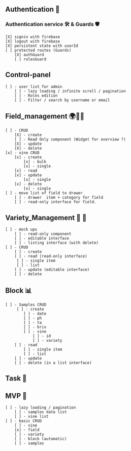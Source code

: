 ## Authentication 🔐
### Authentication service 🛠️ & Guards 🛡️
    [X] signin with firebase
    [X] logout with firebase
    [X] persistent state with userId
    [ ] protected routes (Guards)
        [X] authGuard
        [ ] rolesGuard

## Control-panel
    [ ] - user list for admin
        [ ] - lazy loading / infinite scroll / pagination
        [ ] - Roles edition
        [ ] - Filter / search by username or email

## Field_management 🌍🌱🍇
    [ ] - CRUD
        [X] - create
        [ ] - Read Only component (Widget for overview ?)
        [X] - update
        [X] - delete
    [x] - vine CRUD
        [x] - create
            [x] - bulk
            [x] - single
        [x] - read
        [x] - update
            [x] - single
        [x] - delete
            [x] - single
    [ ] - move list of field to drawer
        [ ] - drawer  item + category for field
        [ ] - read-only interface for field.

## Variety_Management 📖 🍇
    [ ] - mock ups
        [ ] - read-only component
        [ ] - editable interface
        [ ] - listing interface (with delete)
    [ ] - CRUD
        [ ] - create
        [ ] - read (read-only interface)
         [ ] - single item
         [ ] - list
        [ ] - update (editable interface)
        [ ] - delete

## Block 📊
    [ ] - Samples CRUD
         [ ] - create
            [ ] - date
            [ ] - ph
            [ ] - ta
            [ ] - brix
            [ ] - vine
                [ ] - id
                [ ] - variety
        [ ] - read 
            [ ] - single item
            [ ] - list
        [ ] - update
        [ ] - delete (in a list interface)

## Task 📝

## MVP 👑
    [ ] - lazy loading / pagination
        [ ] - samples data list
        [ ] - vine list
    [ ] - basic CRUD
        [ ] - vine
        [x] - field
        [ ] - variety
        [ ] - block (automatic)
        [ ] - samples

